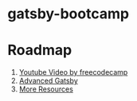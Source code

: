 # gatsby-bootcamp

# Roadmap
1. [Youtube Video by freecodecamp](https://www.youtube.com/watch?v=8t0vNu2fCCM)
2. [Advanced Gatsby](https://github.com/Vagr9K/gatsby-advanced-starter)
3. [More Resources](https://github.com/prayash/awesome-gatsby) 